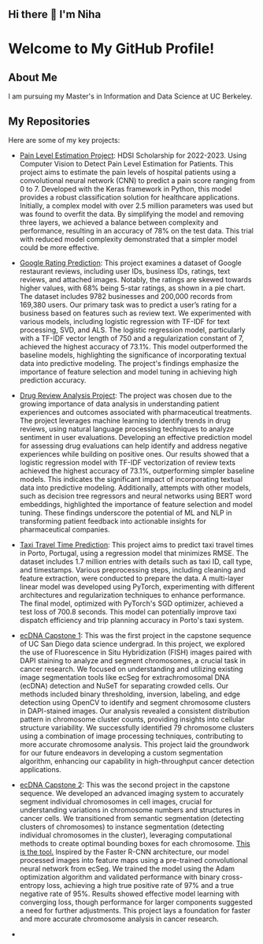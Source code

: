 ## Hi there 👋 I'm Niha

# Welcome to My GitHub Profile!

## About Me
I am pursuing my Master's in Information and Data Science at UC Berkeley. 

## My Repositories
Here are some of my key projects:

- [Pain Level Estimation Project](https://github.com/niha-m584/2022-2023_HDSI_Project): HDSI Scholarship for 2022-2023. Using Computer Vision to Detect Pain Level Estimation for Patients. This project aims to estimate the pain levels of hospital patients using a convolutional neural network (CNN) to predict a pain score ranging from 0 to 7. Developed with the Keras framework in Python, this model provides a robust classification solution for healthcare applications. Initially, a complex model with over 2.5 million parameters was used but was found to overfit the data. By simplifying the model and removing three layers, we achieved a balance between complexity and performance, resulting in an accuracy of 78% on the test data. This trial with reduced model complexity demonstrated that a simpler model could be more effective.
  
- [Google Rating Prediction](https://github.com/niha-m584/google_rating_prediction): This project examines a dataset of Google restaurant reviews, including user IDs, business IDs, ratings, text reviews, and attached images. Notably, the ratings are skewed towards higher values, with 68% being 5-star ratings, as shown in a pie chart. The dataset includes 9782 businesses and 200,000 records from 169,380 users. Our primary task was to predict a user’s rating for a business based on features such as review text. We experimented with various models, including logistic regression with TF-IDF for text processing, SVD, and ALS. The logistic regression model, particularly with a TF-IDF vector length of 750 and a regularization constant of 7, achieved the highest accuracy of 73.1%. This model outperformed the baseline models, highlighting the significance of incorporating textual data into predictive modeling. The project's findings emphasize the importance of feature selection and model tuning in achieving high prediction accuracy.
  
- [Drug Review Analysis Project](https://github.com/niha-m584/DrugReviewAnalysisProject): The project was chosen due to the growing importance of data analysis in understanding patient experiences and outcomes associated with pharmaceutical treatments. The project leverages machine learning to identify trends in drug reviews, using natural language processing techniques to analyze sentiment in user evaluations. Developing an effective prediction model for assessing drug evaluations can help identify and address negative experiences while building on positive ones. Our results showed that a logistic regression model with TF-IDF vectorization of review texts achieved the highest accuracy of 73.1%, outperforming simpler baseline models. This indicates the significant impact of incorporating textual data into predictive modeling. Additionally, attempts with other models, such as decision tree regressors and neural networks using BERT word embeddings, highlighted the importance of feature selection and model tuning. These findings underscore the potential of ML and NLP in transforming patient feedback into actionable insights for pharmaceutical companies.

- [Taxi Travel Time Prediction](https://github.com/niha-m584/kaggle_competition_sp23): This project aims to predict taxi travel times in Porto, Portugal, using a regression model that minimizes RMSE. The dataset includes 1.7 million entries with details such as taxi ID, call type, and timestamps. Various preprocessing steps, including cleaning and feature extraction, were conducted to prepare the data. A multi-layer linear model was developed using PyTorch, experimenting with different architectures and regularization techniques to enhance performance. The final model, optimized with PyTorch's SGD optimizer, achieved a test loss of 700.8 seconds. This model can potentially improve taxi dispatch efficiency and trip planning accuracy in Porto's taxi system.
  
- [ecDNA Capstone 1](https://github.com/niha-m584/ecDNA-Capstone): This was the first project in the capstone sequence of UC San Diego data science undergrad. In this project, we explored the use of Fluorescence in Situ Hybridization (FISH) images paired with DAPI staining to analyze and segment chromosomes, a crucial task in cancer research. We focused on understanding and utilizing existing image segmentation tools like ecSeg for extrachromosomal DNA (ecDNA) detection and NuSeT for separating crowded cells. Our methods included binary thresholding, inversion, labeling, and edge detection using OpenCV to identify and segment chromosome clusters in DAPI-stained images. Our analysis revealed a consistent distribution pattern in chromosome cluster counts, providing insights into cellular structure variability. We successfully identified 79 chromosome clusters using a combination of image processing techniques, contributing to more accurate chromosome analysis. This project laid the groundwork for our future endeavors in developing a custom segmentation algorithm, enhancing our capability in high-throughput cancer detection applications.

- [ecDNA Capstone 2](https://github.com/niha-m584/nuclei-capstone): This was the second project in the capstone sequence. We developed an advanced imaging system to accurately segment individual chromosomes in cell images, crucial for understanding variations in chromosome numbers and structures in cancer cells. We transitioned from semantic segmentation (detecting clusters of chromosomes) to instance segmentation (detecting individual chromosomes in the cluster), leveraging computational methods to create optimal bounding boxes for each chromosome. [This is the tool.](https://github.com/niha-m584/VaCe) Inspired by the Faster R-CNN architecture, our model processed images into feature maps using a pre-trained convolutional neural network from ecSeg. We trained the model using the Adam optimization algorithm and validated performance with binary cross-entropy loss, achieving a high true positive rate of 97% and a true negative rate of 95%. Results showed effective model learning with converging loss, though performance for larger components suggested a need for further adjustments. This project lays a foundation for faster and more accurate chromosome analysis in cancer research. 

- 






